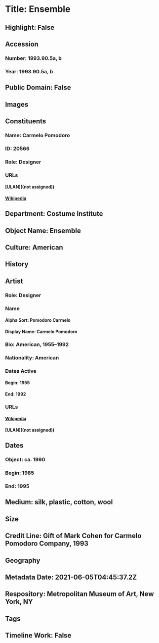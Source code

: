 # Title: Ensemble
## Highlight: False
## Accession
### Number: 1993.90.5a, b
### Year: 1993.90.5a, b
## Public Domain: False
## Images
## Constituents
### Name: Carmelo Pomodoro
### ID: 20566
### Role: Designer
### URLs
#### [ULAN]((not assigned))
#### [Wikipedia](https://www.wikidata.org/wiki/Q70780051)
## Department: Costume Institute
## Object Name: Ensemble
## Culture: American
## History
## Artist
### Role: Designer
### Name
#### Alpha Sort: Pomodoro Carmelo
#### Display Name: Carmelo Pomodoro
### Bio: American, 1955–1992
### Nationality: American
### Dates Active
#### Begin: 1955
#### End: 1992
### URLs
#### [Wikipedia](https://www.wikidata.org/wiki/Q70780051)
#### [ULAN]((not assigned))
## Dates
### Object: ca. 1990
### Begin: 1985
### End: 1995
## Medium: silk, plastic, cotton, wool
## Size
## Credit Line: Gift of Mark Cohen for Carmelo Pomodoro Company, 1993
## Geography
## Metadata Date: 2021-06-05T04:45:37.2Z
## Respository: Metropolitan Museum of Art, New York, NY
## Tags
## Timeline Work: False